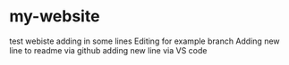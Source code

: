 # my-website

test webiste
adding in some lines
Editing for example branch
Adding new line to readme via github
adding new line via VS code

